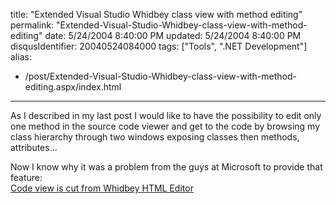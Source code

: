 title: "Extended Visual Studio Whidbey class view with method editing"
permalink: "Extended-Visual-Studio-Whidbey-class-view-with-method-editing"
date: 5/24/2004 8:40:00 PM
updated: 5/24/2004 8:40:00 PM
disqusIdentifier: 20040524084000
tags: ["Tools", ".NET Development"]
alias:
 - /post/Extended-Visual-Studio-Whidbey-class-view-with-method-editing.aspx/index.html
---
As I described in my last post I would like to have the possibility to edit only one method in the source code viewer and get to the code by browsing my class hierarchy through two windows exposing classes then methods, attributes...

Now I know why it was a problem from the guys at Microsoft to provide that feature:<br>[Code view is cut from Whidbey HTML Editor](http://weblogs.asp.net/MikhailArkhipov/archive/2004/05/24/140114.aspx)
